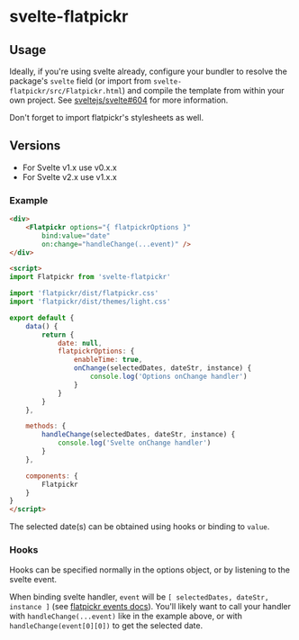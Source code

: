 # svelte-flatpickr

## Usage

Ideally, if you're using svelte already, configure your bundler to resolve the package's `svelte` field (or import from `svelte-flatpickr/src/Flatpickr.html`) and compile the template from within your own project. See [sveltejs/svelte#604](https://github.com/sveltejs/svelte/issues/604) for more information.

Don't forget to import flatpickr's stylesheets as well.

## Versions

* For Svelte v1.x use v0.x.x
* For Svelte v2.x use v1.x.x

### Example

```html
<div>
	<Flatpickr options="{ flatpickrOptions }"
		bind:value="date"
		on:change="handleChange(...event)" />
</div>

<script>
import Flatpickr from 'svelte-flatpickr'

import 'flatpickr/dist/flatpickr.css'
import 'flatpickr/dist/themes/light.css'

export default {
	data() {
		return {
			date: null,
			flatpickrOptions: {
				enableTime: true,
				onChange(selectedDates, dateStr, instance) {
					console.log('Options onChange handler')
				}
			}
		}
	},

	methods: {
		handleChange(selectedDates, dateStr, instance) {
			console.log('Svelte onChange handler')
		}
	},

	components: {
		Flatpickr
	}
}
</script>
```

The selected date(s) can be obtained using hooks or binding to `value`.

### Hooks

Hooks can be specified normally in the options object, or by listening to the svelte event.

When binding svelte handler, `event` will be `[ selectedDates, dateStr, instance ]` (see [flatpickr events docs][flatpickr-events]). You'll likely want to call your handler with `handleChange(...event)` like in the example above, or with `handleChange(event[0][0])` to get the selected date.

[flatpickr-events]: https://chmln.github.io/flatpickr/events/
